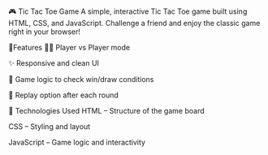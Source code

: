🎮 Tic Tac Toe Game
A simple, interactive Tic Tac Toe game built using HTML, CSS, and JavaScript. Challenge a friend and enjoy the classic game right in your browser!

🌟Features
👨‍💻 Player vs Player mode

✨ Responsive and clean UI

🧠 Game logic to check win/draw conditions

🔁 Replay option after each round



🚀 Technologies Used
HTML – Structure of the game board

CSS – Styling and layout

JavaScript – Game logic and interactivity
